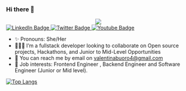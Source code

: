 ### Hi there 👋

<div id="header" align="center">
  <img src="https://media.giphy.com/media/paTz7UZbPfTZFRYnnB/giphy.gif" />
</div>

<div id="badges">
  <a href="https://www.linkedin.com/in/valentina-buoro/">
    <img src="https://img.shields.io/badge/LinkedIn-blue?style=for-the-badge&logo=linkedin&logoColor=white" alt="LinkedIn Badge"/>
  </a> 
  <a href="https://twitter.com/valentinaBuoro">
    <img src="https://img.shields.io/badge/Twitter-blue?style=for-the-badge&logo=twitter&logoColor=white" alt="Twitter Badge"/>
  </a>
  <a href="https://valentinabuoro.hashnode.dev/">
    <img src="https://img.shields.io/badge/Hashnode_Blog-orange?style=for-the-badge&logo=hashnode&logoColor=white" alt="Youtube Badge"/>
  </a>
</div>



- ✨ Pronouns: She/Her
- 👩🏽‍💻 I’m a fullstack developer looking to collaborate on Open source projects, Hackathons, and Junior to Mid-Level Opportunities
- 📧 You can reach me by email on valentinabuoro4@gmail.com
- 💼 Job interests: Frontend Engineer , Backend Engineer and Software Engineer (Junior or Mid level).





[![Top Langs](https://github-readme-stats.vercel.app/api/top-langs/?username=queen-x-vee&layout=compact&theme=vision-friendly-dark)](https://github.com/queen-x-vee/github-readme-stats)


<!--
**queen-x-vee/queen-x-vee** is a ✨ _special_ ✨ repository because its `README.md` (this file) appears on your GitHub profile.
[Queen-x-vee's GitHub stats](https://github-readme-stats.vercel.app/api?username=queen-x-vee&show_icons=true&theme=radical)
Here are some ideas to get you started:

- 🔭 I’m currently working on ...
- 🌱 I’m currently learning ...
- 👯 I’m looking to collaborate on ...
- 🤔 I’m looking for help with ...
- 💬 Ask me about ...
- 📫 How to reach me: ...
- 😄 Pronouns: ...
- ⚡ Fun fact: ...
-->

